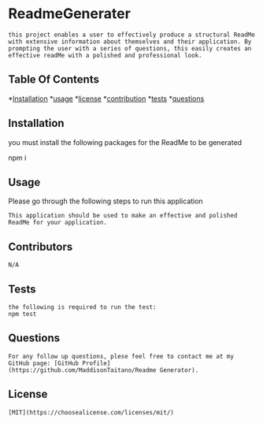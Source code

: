 # ReadmeGenerater


    this project enables a user to effectively produce a structural ReadMe with extensive information about themselves and their application. By prompting the user with a series of questions, this easily creates an effective readMe with a polished and professional look. 
    

## Table Of Contents
*[Installation](#installation)
    *[usage](#usage)
    *[license](#license)
    *[contribution](#contribution)
    *[tests](#tests)
    *[questions](#questions)


## Installation
you must install the following packages for the ReadMe to be generated

  npm i
   
    
   
 ## Usage
Please go through the following steps to run this application

    This application should be used to make an effective and polished ReadMe for your application.


## Contributors
    N/A

## Tests
    the following is required to run the test:
    npm test

 ## Questions
    For any follow up questions, plese feel free to contact me at my GitHub page: [GitHub Profile](https://github.com/MaddisonTaitano/Readme Generator).
    
 ## License
    [MIT](https://choosealicense.com/licenses/mit/)
